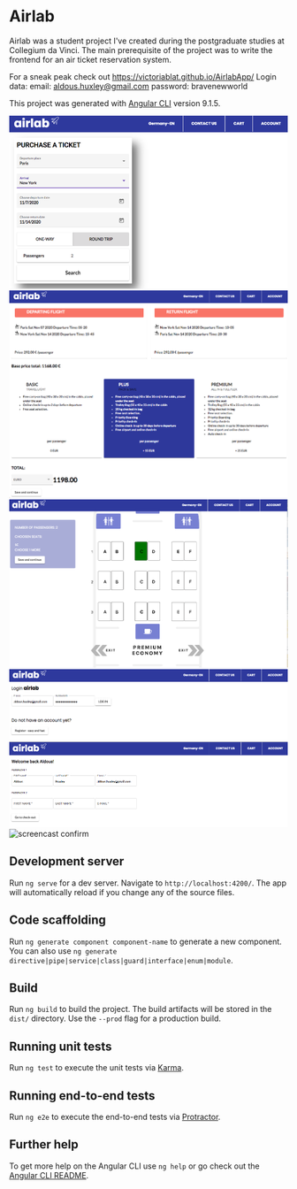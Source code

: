 # Airlab

Airlab was a student project I've created during the postgraduate studies at Collegium da Vinci. 
The main prerequisite of the project was to write the frontend for an air ticket reservation system. 

For a sneak peak check out https://victoriablat.github.io/AirlabApp/
Login data: 
email: aldous.huxley@gmail.com
    password: bravenewworld
    
This project was generated with [Angular CLI](https://github.com/angular/angular-cli) version 9.1.5.

![screencast langing page](airlab1.png)
![screencast options](airlab2.png)
![screencast choose seats](airlab3.png)
![screencast login](airlab4.png)
![screencast welcome user](airlab5.png)
![screencast confirm](airla6.png)







## Development server

Run `ng serve` for a dev server. Navigate to `http://localhost:4200/`. The app will automatically reload if you change any of the source files.

## Code scaffolding

Run `ng generate component component-name` to generate a new component. You can also use `ng generate directive|pipe|service|class|guard|interface|enum|module`.

## Build

Run `ng build` to build the project. The build artifacts will be stored in the `dist/` directory. Use the `--prod` flag for a production build.

## Running unit tests

Run `ng test` to execute the unit tests via [Karma](https://karma-runner.github.io).

## Running end-to-end tests

Run `ng e2e` to execute the end-to-end tests via [Protractor](http://www.protractortest.org/).

## Further help

To get more help on the Angular CLI use `ng help` or go check out the [Angular CLI README](https://github.com/angular/angular-cli/blob/master/README.md).
